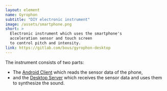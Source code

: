```yaml
---
layout: element
name: Gyrophon
subtitle: "DIY electronic instrument"
image: /assets/smartphone.png
short: >
  Electronic instrument which uses the smartphone's
  acceleration sensor and touch screen
  to control pitch and intensity.
link: https://gitlab.com/bous/gyrophon-desktop
---
```


The instrument consists of two parts:

- The [Android Client](https://gitlab.com/bous/gyrophon-android)
  which reads the sensor data of the phone,
- and the [Desktop Server](https://gitlab.com/bous/gyrophon-desktop)
  which receives the sensor data and uses them
  to synthesize the sound.
